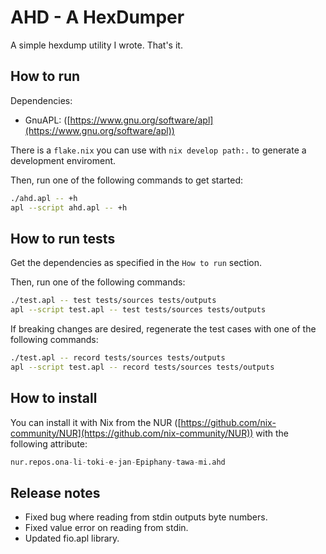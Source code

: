 # AHD - A HexDumper

A simple hexdump utility I wrote. That's it.

## How to run

Dependencies:

- GnuAPL: ([https://www.gnu.org/software/apl](https://www.gnu.org/software/apl))

There is a `flake.nix` you can use with `nix develop path:.` to generate a
development enviroment.

Then, run one of the following commands to get started:

```sh
./ahd.apl -- +h
apl --script ahd.apl -- +h
```

## How to run tests

Get the dependencies as specified in the `How to run` section.

Then, run one of the following commands:

```sh
./test.apl -- test tests/sources tests/outputs
apl --script test.apl -- test tests/sources tests/outputs
```

If breaking changes are desired, regenerate the test cases with one of the
following commands:

```sh
./test.apl -- record tests/sources tests/outputs
apl --script test.apl -- record tests/sources tests/outputs
```

## How to install

You can install it with Nix from the NUR ([https://github.com/nix-community/NUR](https://github.com/nix-community/NUR))
with the following attribute:

```nix
nur.repos.ona-li-toki-e-jan-Epiphany-tawa-mi.ahd
```

## Release notes

- Fixed bug where reading from stdin outputs byte numbers.
- Fixed value error on reading from stdin.
- Updated fio.apl library.
